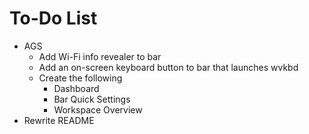 # To-Do List
 - AGS
   - Add Wi-Fi info revealer to bar
   - Add an on-screen keyboard button to bar that launches wvkbd
   - Create the following
     - Dashboard
     - Bar Quick Settings
     - Workspace Overview
 - Rewrite README
